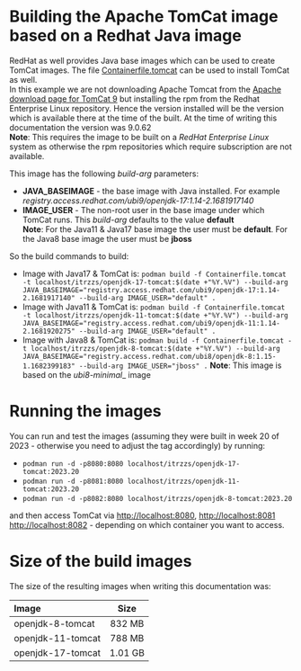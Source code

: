 # Building the Apache TomCat image based on a Redhat Java image

RedHat as well provides Java base images which can be used to create TomCat images. The file [Containerfile.tomcat](./Containerfile.tomcat) can be used to install TomCat as well.    
In this example we are not downloading Apache Tomcat from  the [Apache download page for TomCat 9](https://dlcdn.apache.org/tomcat/tomcat-9) but installing the rpm from the Redhat Enterprise Linux repository. Hence the version installed will be the version which is available there at the time of the built. At the time of writing this documentation the version was 9.0.62     
**Note**: This requires the image to be built on a _RedHat Enterprise Linux_ system as otherwise the rpm repositories which require subscription are not available.

This image has the following _build-arg_ parameters:

- __JAVA_BASEIMAGE__ - the base image with Java installed. For example _registry.access.redhat.com/ubi9/openjdk-17:1.14-2.1681917140_
- __IMAGE_USER__ - The non-root user in the base image under which TomCat runs. This _build-arg_ defaults to the value **default**     
        **Note**: For the Java11 & Java17 base image the user must be **default**. For the Java8 base image the user must be **jboss**


So the build commands to build:

- Image with Java17 & TomCat is:
        ```podman build -f Containerfile.tomcat -t localhost/itrzzs/openjdk-17-tomcat:$(date +"%Y.%V") --build-arg JAVA_BASEIMAGE="registry.access.redhat.com/ubi9/openjdk-17:1.14-2.1681917140" --build-arg IMAGE_USER="default" .```
- Image with Java11 & TomCat is:
        ```podman build -f Containerfile.tomcat -t localhost/itrzzs/openjdk-11-tomcat:$(date +"%Y.%V") --build-arg JAVA_BASEIMAGE="registry.access.redhat.com/ubi9/openjdk-11:1.14-2.1681920275" --build-arg IMAGE_USER="default" .```
- Image with Java8 & TomCat is:
        ```podman build -f Containerfile.tomcat -t localhost/itrzzs/openjdk-8-tomcat:$(date +"%Y.%V") --build-arg JAVA_BASEIMAGE="registry.access.redhat.com/ubi8/openjdk-8:1.15-1.1682399183" --build-arg IMAGE_USER="jboss" .```
        **Note**: This image is based on the _ubi8-minimal__ image

# Running the images

You can run and test the images (assuming they were built in week 20 of 2023 - otherwise you need to adjust the tag accordingly) by running:

- ```podman run -d -p8080:8080 localhost/itrzzs/openjdk-17-tomcat:2023.20```
- ```podman run -d -p8081:8080 localhost/itrzzs/openjdk-11-tomcat:2023.20```
- ```podman run -d -p8082:8080 localhost/itrzzs/openjdk-8-tomcat:2023.20```

and then access TomCat via [http://localhost:8080](http://localhost:8080), [http://localhost:8081](http://localhost:8081) [http://localhost:8082](http://localhost:8082) - depending on which container you want to access.

# Size of the build images
The size of the resulting images when writing this documentation was:

| Image      | Size |
| :---        |    :----:   |
| openjdk-8-tomcat | 832 MB |
| openjdk-11-tomcat | 788 MB |
| openjdk-17-tomcat | 1.01 GB |
